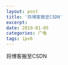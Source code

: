 ```yaml
---
layout: post
title: '将博客搬至CSDN'
excerpt: 
date: 2019-01-05
categories: 广电
tags: ipv6
---
```


将博客搬至CSDN